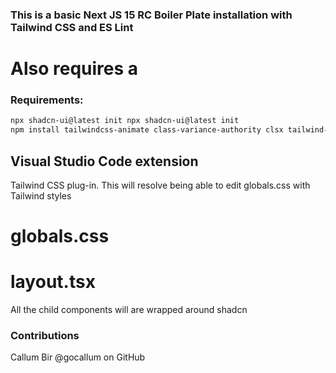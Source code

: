 ### This is a basic Next JS 15 RC Boiler Plate installation with Tailwind CSS and ES Lint
# Also requires a 

### Requirements: 

```bash 
npx shadcn-ui@latest init npx shadcn-ui@latest init   
npm install tailwindcss-animate class-variance-authority clsx tailwind-merge lucide-react --legacy-peer-deps
```

## Visual Studio Code extension 
Tailwind CSS plug-in. This will resolve being able to edit globals.css with Tailwind styles 
# globals.css

# layout.tsx 

All the child components will are wrapped around shadcn 


### Contributions 
Callum Bir @gocallum on GitHub 


